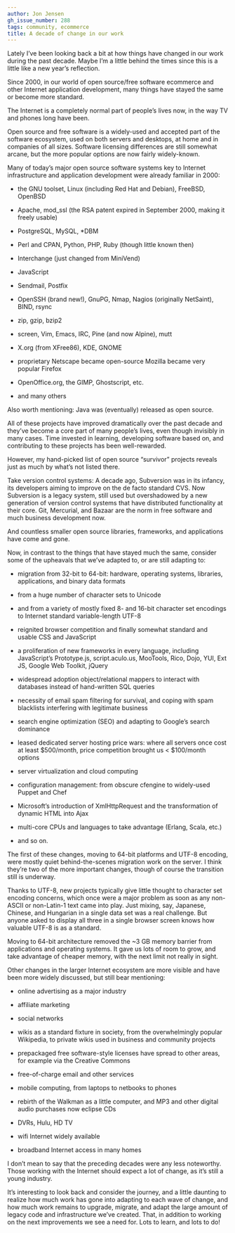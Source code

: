 ```yaml
---
author: Jon Jensen
gh_issue_number: 288
tags: community, ecommerce
title: A decade of change in our work
---
```




Lately I’ve been looking back a bit at how things have changed in our work during the past decade. Maybe I’m a little behind the times since this is a little like a new year’s reflection.

Since 2000, in our world of open source/free software ecommerce and other Internet application development, many things have stayed the same or become more standard.

The Internet is a completely normal part of people’s lives now, in the way TV and phones long have been.

Open source and free software is a widely-used and accepted part of the software ecosystem, used on both servers and desktops, at home and in companies of all sizes. Software licensing differences are still somewhat arcane, but the more popular options are now fairly widely-known.

Many of today’s major open source software systems key to Internet infrastructure and application development were already familiar in 2000:

- the GNU toolset, Linux (including Red Hat and Debian), FreeBSD, OpenBSD

- Apache, mod_ssl (the RSA patent expired in September 2000, making it freely usable)

- PostgreSQL, MySQL, *DBM

- Perl and CPAN, Python, PHP, Ruby (though little known then)

- Interchange (just changed from MiniVend)

- JavaScript

- Sendmail, Postfix

- OpenSSH (brand new!), GnuPG, Nmap, Nagios (originally NetSaint), BIND, rsync

- zip, gzip, bzip2

- screen, Vim, Emacs, IRC, Pine (and now Alpine), mutt

- X.org (from XFree86), KDE, GNOME

- proprietary Netscape became open-source Mozilla became very popular Firefox

- OpenOffice.org, the GIMP, Ghostscript, etc.

- and many others

Also worth mentioning: Java was (eventually) released as open source.

All of these projects have improved dramatically over the past decade and they’ve become a core part of many people’s lives, even though invisibly in many cases. Time invested in learning, developing software based on, and contributing to these projects has been well-rewarded.

However, my hand-picked list of open source “survivor” projects reveals just as much by what’s not listed there.

Take version control systems: A decade ago, Subversion was in its infancy, its developers aiming to improve on the de facto standard CVS. Now Subversion is a legacy system, still used but overshadowed by a new generation of version control systems that have distributed functionality at their core. Git, Mercurial, and Bazaar are the norm in free software and much business development now.

And countless smaller open source libraries, frameworks, and applications have come and gone.

Now, in contrast to the things that have stayed much the same, consider some of the upheavals that we’ve adapted to, or are still adapting to:

- migration from 32-bit to 64-bit: hardware, operating systems, libraries, applications, and binary data formats

- from a huge number of character sets to Unicode

- and from a variety of mostly fixed 8- and 16-bit character set encodings to Internet standard variable-length UTF-8

- reignited browser competition and finally somewhat standard and usable CSS and JavaScript

- a proliferation of new frameworks in every language, including JavaScript’s Prototype.js, script.aculo.us, MooTools, Rico, Dojo, YUI, Ext JS, Google Web Toolkit, jQuery

- widespread adoption object/relational mappers to interact with databases instead of hand-written SQL queries

- necessity of email spam filtering for survival, and coping with spam blacklists interfering with legitimate business

- search engine optimization (SEO) and adapting to Google’s search dominance

- leased dedicated server hosting price wars: where all servers once cost at least $500/month, price competition brought us < $100/month options

- server virtualization and cloud computing

- configuration management: from obscure cfengine to widely-used Puppet and Chef

- Microsoft’s introduction of XmlHttpRequest and the transformation of dynamic HTML into Ajax

- multi-core CPUs and languages to take advantage (Erlang, Scala, etc.)

- and so on.

The first of these changes, moving to 64-bit platforms and UTF-8 encoding, were mostly quiet behind-the-scenes migration work on the server. I think they’re two of the more important changes, though of course the transition still is underway.

Thanks to UTF-8, new projects typically give little thought to character set encoding concerns, which once were a major problem as soon as any non-ASCII or non-Latin-1 text came into play. Just mixing, say, Japanese, Chinese, and Hungarian in a single data set was a real challenge. But anyone asked to display all three in a single browser screen knows how valuable UTF-8 is as a standard.

Moving to 64-bit architecture removed the ~3 GB memory barrier from applications and operating systems. It gave us lots of room to grow, and take advantage of cheaper memory, with the next limit not really in sight.

Other changes in the larger Internet ecosystem are more visible and have been more widely discussed, but still bear mentioning:

- online advertising as a major industry

- affiliate marketing

- social networks

- wikis as a standard fixture in society, from the overwhelmingly popular Wikipedia, to private wikis used in business and community projects

- prepackaged free software-style licenses have spread to other areas, for example via the Creative Commons

- free-of-charge email and other services

- mobile computing, from laptops to netbooks to phones

- rebirth of the Walkman as a little computer, and MP3 and other digital audio purchases now eclipse CDs

- DVRs, Hulu, HD TV

- wifi Internet widely available

- broadband Internet access in many homes

I don’t mean to say that the preceding decades were any less noteworthy. Those working with the Internet should expect a lot of change, as it’s still a young industry.

It’s interesting to look back and consider the journey, and a little daunting to realize how much work has gone into adapting to each wave of change, and how much work remains to upgrade, migrate, and adapt the large amount of legacy code and infrastructure we’ve created. That, in addition to working on the next improvements we see a need for. Lots to learn, and lots to do!


